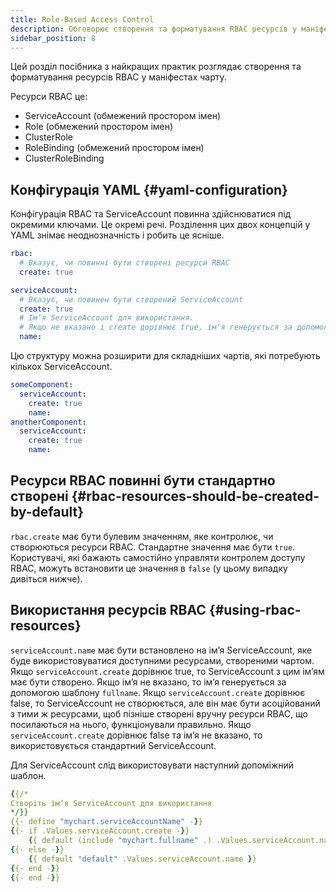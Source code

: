 ```yaml
---
title: Role-Based Access Control
description: Обговорює створення та форматування RBAC ресурсів у маніфестах чарта.
sidebar_position: 8
---
```


Цей розділ посібника з найкращих практик розглядає створення та форматування ресурсів RBAC у маніфестах чарту.

Ресурси RBAC це:

- ServiceAccount (обмежений простором імен)
- Role (обмежений простором імен)
- ClusterRole
- RoleBinding (обмежений простором імен)
- ClusterRoleBinding

## Конфігурація YAML {#yaml-configuration}

Конфігурація RBAC та ServiceAccount повинна здійснюватися під окремими ключами. Це окремі речі. Розділення цих двох концепцій у YAML знімає неоднозначність і робить це ясніше.

```yaml
rbac:
  # Вказує, чи повинні бути створені ресурси RBAC
  create: true

serviceAccount:
  # Вказує, чи повинен бути створений ServiceAccount
  create: true
  # Імʼя ServiceAccount для використання.
  # Якщо не вказано і create дорівнює true, імʼя генерується за допомогою шаблону fullname
  name:
```

Цю структуру можна розширити для складніших чартів, які потребують кількох ServiceAccount.

```yaml
someComponent:
  serviceAccount:
    create: true
    name:
anotherComponent:
  serviceAccount:
    create: true
    name:
```

## Ресурси RBAC повинні бути стандартно створені {#rbac-resources-should-be-created-by-default}

`rbac.create` має бути булевим значенням, яке контролює, чи створюються ресурси RBAC. Стандартне значення має бути `true`. Користувачі, які бажають самостійно управляти контролем доступу RBAC, можуть встановити це значення в `false` (у цьому випадку дивіться нижче).

## Використання ресурсів RBAC {#using-rbac-resources}

`serviceAccount.name` має бути встановлено на імʼя ServiceAccount, яке буде використовуватися доступними ресурсами, створеними чартом. Якщо `serviceAccount.create` дорівнює true, то ServiceAccount з цим імʼям має бути створено. Якщо імʼя не вказано, то імʼя генерується за допомогою шаблону `fullname`. Якщо `serviceAccount.create` дорівнює false, то ServiceAccount не створюється, але він має бути асоційований з тими ж ресурсами, щоб пізніше створені вручну ресурси RBAC, що посилаються на нього, функціонували правильно. Якщо `serviceAccount.create` дорівнює false та імʼя не вказано, то використовується стандартний ServiceAccount.

Для ServiceAccount слід використовувати наступний допоміжний шаблон.

```yaml
{{/*
Створіть імʼя ServiceAccount для використання
*/}}
{{- define "mychart.serviceAccountName" -}}
{{- if .Values.serviceAccount.create -}}
    {{ default (include "mychart.fullname" .) .Values.serviceAccount.name }}
{{- else -}}
    {{ default "default" .Values.serviceAccount.name }}
{{- end -}}
{{- end -}}
```
